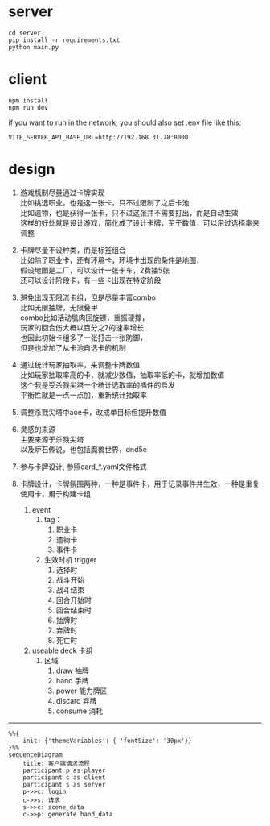 # server

```
cd server
pip install -r requirements.txt
python main.py
```

# client

```
npm install
npm run dev
```

if you want to run in the network, you should also set .env file like this:

```
VITE_SERVER_API_BASE_URL=http://192.168.31.78:8000
```

# design

1. 游戏机制尽量通过卡牌实现  
    比如挑选职业，也是选一张卡，只不过限制了之后卡池  
    比如遗物，也是获得一张卡，只不过这张并不需要打出，而是自动生效  
    这样的好处就是设计游戏，简化成了设计卡牌，至于数值，可以用过选择率来调整

2. 卡牌尽量不设种类，而是标签组合  
    比如除了职业卡，还有环境卡，环境卡出现的条件是地图，  
    假设地图是工厂，可以设计一张卡车，2费抽5张  
    还可以设计阶段卡，有一些卡出现在特定阶段

3. 避免出现无限流卡组，但是尽量丰富combo  
    比如无限抽牌，无限叠甲  
    combo比如活动肌肉回旋镖，重振硬撑，    
    玩家的回合伤大概以百分之7的速率增长  
    也因此初始卡组多了一张打击一张防御，  
    但是也增加了从卡池自选卡的机制
    
4. 通过统计玩家抽取率，来调整卡牌数值  
    比如玩家抽取率高的卡，就减少数值，抽取率低的卡，就增加数值  
    这个我是受杀戮尖塔一个统计选取率的插件的启发  
    平衡性就是一点一点加，重新统计抽取率  

5. 调整杀戮尖塔中aoe卡，改成单目标但提升数值

5. 灵感的来源  
    主要来源于杀戮尖塔  
    以及炉石传说，也包括魔兽世界，dnd5e  

6. 参与卡牌设计, 参照card_*.yaml文件格式
    
7. 卡牌设计，卡牌氛围两种，一种是事件卡，用于记录事件并生效，一种是重复使用卡，用于构建卡组
    1. event
        1. tag：
            1. 职业卡
            2. 遗物卡
            3. 事件卡
        2. 生效时机 trigger
            1. 选择时
            2. 战斗开始
            3. 战斗结束
            4. 回合开始时
            5. 回合结束时
            6. 抽牌时
            7. 弃牌时
            8. 死亡时
    2. useable deck 卡组
        1. 区域
            1. draw 抽牌
            2. hand 手牌
            3. power 能力牌区
            4. discard 弃牌
            5. consume 消耗

---

```mermaid
%%{
    init: {'themeVariables': { 'fontSize': '30px'}}
}%%
sequenceDiagram
    title: 客户端请求流程
    participant p as player
    participant c as client
    participant s as server
    p->>c: login
    c->>s: 请求
    s->>c: scene_data
    c->>p: generate hand_data
```
